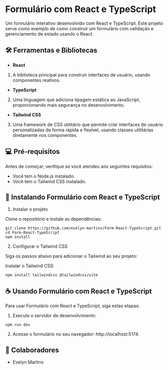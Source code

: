 # Formulário com React e TypeScript

Um formulário interativo desenvolvido com React e TypeScript. Este projeto serve como exemplo de como construir um formulário com validação e gerenciamento de estado usando o React.

## 🛠️ Ferramentas e Bibliotecas

* **React**
1. A biblioteca principal para construir interfaces de usuário, usando componentes reativos.

* **TypeScript**
2. Uma linguagem que adiciona tipagem estática ao JavaScript, proporcionando mais segurança no desenvolvimento.

* **Tailwind CSS**
3. Uma framework de CSS utilitário que permite criar interfaces de usuário personalizadas de forma rápida e flexível, usando classes utilitárias diretamente nos componentes.

## 💻 Pré-requisitos

Antes de começar, verifique se você atendeu aos seguintes requisitos:

- Você tem o Node.js instalado.
- Você tem o Tailwind CSS instalado.

## 🚀 Instalando Formulário com React e TypeScript

1. Instalar o projeto

Clone o repositório e instale as dependências:

```
git clone https://github.com/evelyn-martins/Form-React-TypeScript.git
cd Form-React-TypeScript
npm install
```

2. Configurar o Tailwind CSS

Siga os passos abaixo para adicionar o Tailwind ao seu projeto:

Instalar o Tailwind CSS:
```
npm install tailwindcss @tailwindcss/vite
```

## ☕ Usando Formulário com React e TypeScript

Para usar Formulário com React e TypeScript, siga estas etapas:

1. Execute o servidor de desenvolvimento:
```
npm run dev
```

2. Acesse o formulário no seu navegador: http://localhost:5174.

## 🤝 Colaboradores

* Evelyn Martins

